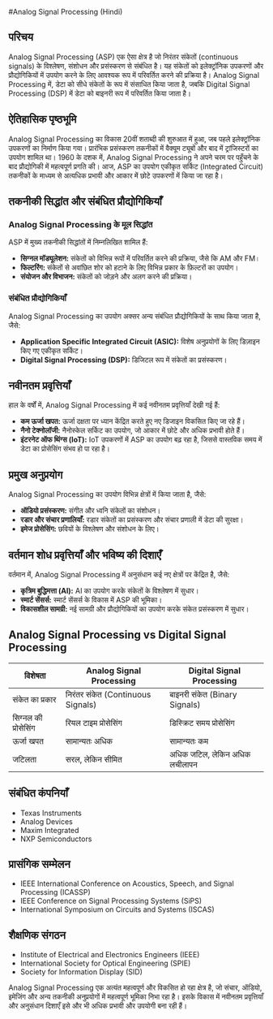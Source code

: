 #Analog Signal Processing (Hindi)

## परिचय
Analog Signal Processing (ASP) एक ऐसा क्षेत्र है जो निरंतर संकेतों (continuous signals) के विश्लेषण, संशोधन और प्रसंस्करण से संबंधित है। यह संकेतों को इलेक्ट्रॉनिक उपकरणों और प्रौद्योगिकियों में उपयोग करने के लिए आवश्यक रूप में परिवर्तित करने की प्रक्रिया है। Analog Signal Processing में, डेटा को सीधे संकेतों के रूप में संसाधित किया जाता है, जबकि Digital Signal Processing (DSP) में डेटा को बाइनरी रूप में परिवर्तित किया जाता है। 

## ऐतिहासिक पृष्ठभूमि
Analog Signal Processing का विकास 20वीं शताब्दी की शुरुआत में हुआ, जब पहले इलेक्ट्रॉनिक उपकरणों का निर्माण किया गया। प्रारंभिक प्रसंस्करण तकनीकों में वैक्यूम ट्यूबों और बाद में ट्रांजिस्टरों का उपयोग शामिल था। 1960 के दशक में, Analog Signal Processing ने अपने चरम पर पहुँचने के बाद प्रौद्योगिकी में महत्वपूर्ण प्रगति की। आज, ASP का उपयोग एकीकृत सर्किट (Integrated Circuit) तकनीकों के माध्यम से अत्यधिक प्रभावी और आकार में छोटे उपकरणों में किया जा रहा है।

## तकनीकी सिद्धांत और संबंधित प्रौद्योगिकियाँ

### Analog Signal Processing के मूल सिद्धांत
ASP में मुख्य तकनीकी सिद्धांतों में निम्नलिखित शामिल हैं:
- **सिग्नल मॉड्यूलेशन:** संकेतों को विभिन्न रूपों में परिवर्तित करने की प्रक्रिया, जैसे कि AM और FM।
- **फिल्टरिंग:** संकेतों से अवांछित शोर को हटाने के लिए विभिन्न प्रकार के फ़िल्टरों का उपयोग।
- **संयोजन और विभाजन:** संकेतों को जोड़ने और अलग करने की प्रक्रिया।

### संबंधित प्रौद्योगिकियाँ
Analog Signal Processing का उपयोग अक्सर अन्य संबंधित प्रौद्योगिकियों के साथ किया जाता है, जैसे:
- **Application Specific Integrated Circuit (ASIC):** विशेष अनुप्रयोगों के लिए डिज़ाइन किए गए एकीकृत सर्किट।
- **Digital Signal Processing (DSP):** डिजिटल रूप में संकेतों का प्रसंस्करण।

## नवीनतम प्रवृत्तियाँ
हाल के वर्षों में, Analog Signal Processing में कई नवीनतम प्रवृत्तियाँ देखी गई हैं:
- **कम ऊर्जा खपत:** ऊर्जा दक्षता पर ध्यान केंद्रित करते हुए नए डिजाइन विकसित किए जा रहे हैं।
- **नैनो टेक्नोलॉजी:** नैनोस्केल सर्किट का उपयोग, जो आकार में छोटे और अधिक प्रभावी होते हैं।
- **इंटरनेट ऑफ थिंग्स (IoT):** IoT उपकरणों में ASP का उपयोग बढ़ रहा है, जिससे वास्तविक समय में डेटा का प्रोसेसिंग संभव हो पा रहा है।

## प्रमुख अनुप्रयोग
Analog Signal Processing का उपयोग विभिन्न क्षेत्रों में किया जाता है, जैसे:
- **ऑडियो प्रसंस्करण:** संगीत और ध्वनि संकेतों का संशोधन।
- **रडार और संचार प्रणालियाँ:** रडार संकेतों का प्रसंस्करण और संचार प्रणाली में डेटा की सुरक्षा।
- **इमेज प्रोसेसिंग:** छवियों के विश्लेषण और संशोधन के लिए।

## वर्तमान शोध प्रवृत्तियाँ और भविष्य की दिशाएँ
वर्तमान में, Analog Signal Processing में अनुसंधान कई नए क्षेत्रों पर केंद्रित है, जैसे:
- **कृत्रिम बुद्धिमत्ता (AI):** AI का उपयोग करके संकेतों के विश्लेषण में सुधार।
- **स्मार्ट सेंसर्स:** स्मार्ट सेंसर्स के विकास में ASP की भूमिका।
- **विकासशील सामग्री:** नई सामग्री और प्रौद्योगिकियों का उपयोग करके संकेत प्रसंस्करण में सुधार।

## Analog Signal Processing vs Digital Signal Processing
| विशेषता                              | Analog Signal Processing                               | Digital Signal Processing                               |
|--------------------------------------|------------------------------------------------------|--------------------------------------------------------|
| संकेत का प्रकार                      | निरंतर संकेत (Continuous Signals)                    | बाइनरी संकेत (Binary Signals)                         |
| सिग्नल की प्रोसेसिंग                 | रियल टाइम प्रोसेसिंग                                  | डिस्क्रिट समय प्रोसेसिंग                               |
| ऊर्जा खपत                            | सामान्यतः अधिक                                      | सामान्यतः कम                                          |
| जटिलता                              | सरल, लेकिन सीमित                                   | अधिक जटिल, लेकिन अधिक लचीलापन                       |

## संबंधित कंपनियाँ
- Texas Instruments
- Analog Devices
- Maxim Integrated
- NXP Semiconductors

## प्रासंगिक सम्मेलन
- IEEE International Conference on Acoustics, Speech, and Signal Processing (ICASSP)
- IEEE Conference on Signal Processing Systems (SiPS)
- International Symposium on Circuits and Systems (ISCAS)

## शैक्षणिक संगठन
- Institute of Electrical and Electronics Engineers (IEEE)
- International Society for Optical Engineering (SPIE)
- Society for Information Display (SID)

Analog Signal Processing एक अत्यंत महत्वपूर्ण और विकसित हो रहा क्षेत्र है, जो संचार, ऑडियो, इमेजिंग और अन्य तकनीकी अनुप्रयोगों में महत्वपूर्ण भूमिका निभा रहा है। इसके विकास में नवीनतम प्रवृत्तियाँ और अनुसंधान दिशाएँ इसे और भी अधिक प्रभावी और उपयोगी बना रही हैं।